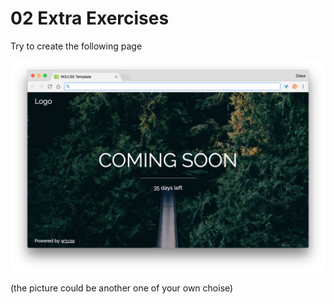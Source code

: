 # 02 Extra Exercises

Try to create the following page

![](Screen%20Shot%202018-02-06%20at%2009.35.49.png)

(the picture could be another one of your own choise)
